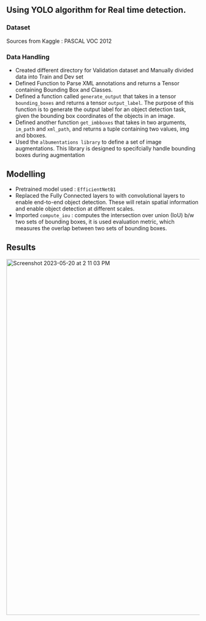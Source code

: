 ## Using YOLO algorithm for Real time detection. 
### Dataset
Sources from Kaggle : PASCAL VOC 2012
### Data Handling 
- Created different directory for Validation dataset and Manually divided data into Train and Dev set 
- Defined Function to Parse XML annotations and returns a Tensor containing Bounding Box and Classes. 
- Defined a function called `generate_output` that takes in a tensor `bounding_boxes` and returns a tensor `output_label`. The purpose of this function is to generate the output label for an object detection task, given the bounding box coordinates of the objects in an image.
- Defined another function `get_imbboxes` that takes in two arguments, `im_path` and `xml_path`, and returns a tuple containing two values, img and bboxes.
- Used the `albumentations library` to define a set of image augmentations. This library is designed to specifcially handle bounding boxes during augmentation 
## Modelling
- Pretrained model used : `EfficientNetB1`
- Replaced the Fully Connected layers to with convolutional layers to enable end-to-end object detection. These  will retain spatial information and enable object detection at different scales.
- Imported `compute_iou` : computes the intersection over union (IoU) b/w two sets of bounding boxes, it is used evaluation metric, which measures the overlap between two sets of bounding boxes.

## Results
<img width="928" alt="Screenshot 2023-05-20 at 2 11 03 PM" src="https://github.com/ayushs0911/Object-Detection/assets/122048067/13b8bb25-05dd-42a9-945f-b4e6c8f3865d">
